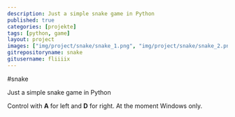 ```yaml
---
description: Just a simple snake game in Python
published: true
categories: [projekte]
tags: [python, game]
layout: project
images: ["img/project/snake/snake_1.png", "img/project/snake/snake_2.png"]
gitrepositoryname: snake
gitusername: fliiiix
---
```


#snake

Just a simple snake game in Python


Control with <strong>A</strong> for left and <strong>D</strong> for right. At the moment Windows only.
